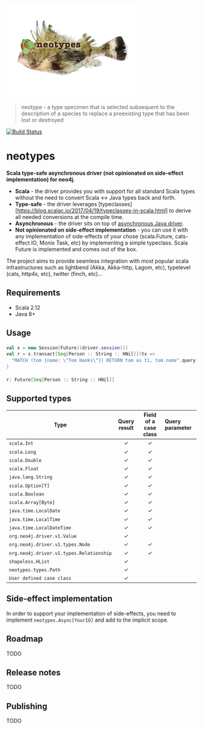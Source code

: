![Logo](neotypes.png)

> neotype - a type specimen that is selected subsequent to the description of a species to replace a preexisting type that has been lost or destroyed

[![Build Status](https://travis-ci.org/neotypes/neotypes.svg?branch=master)](https://travis-ci.org/neotypes/neotypes)

# neotypes

**Scala type-safe asynchronous driver (not opinionated on side-effect implementation) for neo4j**.

* **Scala** - the driver provides you with support for all standard Scala types without the need to convert Scala <-> Java types back and forth.
* **Type-safe** - the driver leverages [typeclasses][https://blog.scalac.io/2017/04/19/typeclasses-in-scala.html] to derive all needed conversions at the compile time.
* **Asynchronous** - the driver sits on top of [asynchronous Java driver](https://neo4j.com/blog/beta-release-java-driver-async-api-neo4j/).
* **Not opinionated on side-effect implementation** - you can use it with any implementation of side-effects of your chose (scala.Future, cats-effect
 IO, Monix Task, etc) by implementing a simple typeclass. Scala Future is implemented and comes out of the box.

The project aims to provide seamless integration with most popular scala infrastructures such as lightbend (Akka, Akka-http, Lagom, etc), typelevel (cats, http4s, etc), twitter (finch, etc)...


## Requirements

* Scala 2.12
* Java 8+

## Usage

```scala
val s = new Session[Future](driver.session())
val r = s.transact[Seq[Person :: String :: HNil]](tx =>
  "MATCH (tom {name: \"Tom Hanks\"}) RETURN tom as t1, tom.name".query[Person :: String :: HNil]().list(tx)
)

r: Future[Seq[Person :: String :: HNil]]
```

## Supported types


| Type                                      | Query result   | Field of a case class | Query parameter  |
| ----------------------------------------- |:--------------:| :--------------------:|:-----------------|
| `scala.Int                             `  | ✓              |✓||
| `scala.Long                            `  | ✓              |✓||
| `scala.Double                          `  | ✓              |✓||
| `scala.Float                           `  | ✓              |✓||
| `java.lang.String                      `  | ✓              |✓||
| `scala.Option[T]                       `  | ✓              |✓||
| `scala.Boolean                         `  | ✓              |✓||
| `scala.Array[Byte]                     `  | ✓              |✓||
| `java.time.LocalDate                   `  | ✓              |✓||
| `java.time.LocalTime                   `  | ✓              |✓||
| `java.time.LocalDateTime               `  | ✓              |✓||
| `org.neo4j.driver.v1.Value             `  | ✓              |||
| `org.neo4j.driver.v1.types.Node        `  | ✓              |✓||
| `org.neo4j.driver.v1.types.Relationship`  | ✓              |✓||
| `shapeless.HList                       `  | ✓              |||
| `neotypes.types.Path                   `  | ✓              |||
| `User defined case class               `  | ✓              |||


## Side-effect implementation

In order to support your implementation of side-effects, you need to implement `neotypes.Async[YourIO]` and add to the implicit scope.

## Roadmap

TODO

## Release notes

TODO

## Publishing

TODO
